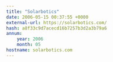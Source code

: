 ```yaml
---
title: "Solarbotics"
date: 2006-05-15 00:37:55 +0000
external-url: https://solarbotics.com/
hash: a8f33c9d7acecd16b7257b3d2a3b79a6
annum:
    year: 2006
    month: 05
hostname: solarbotics.com
---
```




